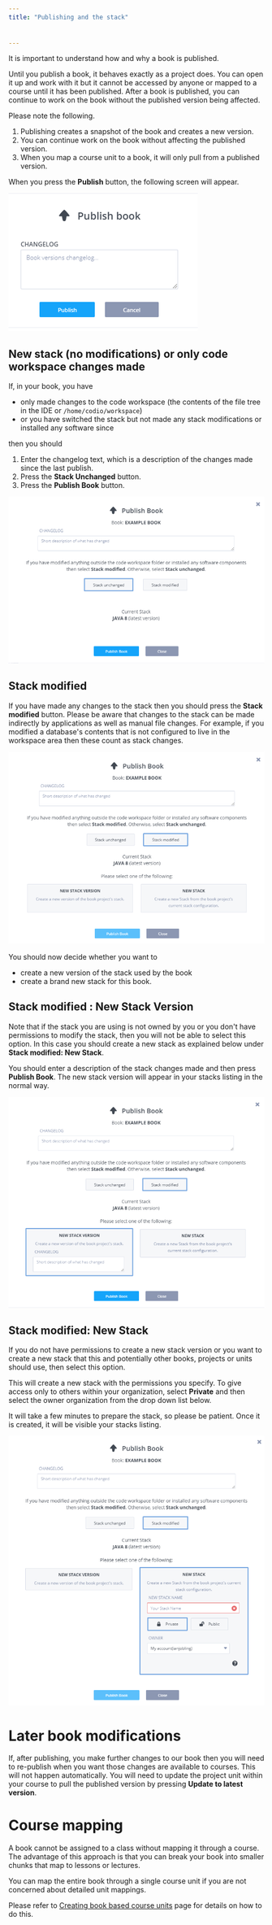 ```yaml
---
title: "Publishing and the stack"


---
```


It is important to understand how and why a book is published.

Until you publish a book, it behaves exactly as a project does. You can open it up and work with it but it cannot be accessed by anyone or mapped to a course until it has been published. After a book is published, you can continue to work on the book without the published version being affected.

Please note the following.

1. Publishing creates a snapshot of the book and creates a new version.
1. You can continue work on the book without affecting the published version.
1. When you map a course unit to a book, it will only pull from a published version.

When you press the **Publish** button, the following screen will appear.

<img alt="versions" src="/img/book_publish.png" class="simple"/>


## New stack (no modifications) or only code workspace changes made
If, in your book, you have

- only made changes to the code workspace (the contents of the file tree in the IDE or `/home/codio/workspace`)
- or you have switched the stack but not made any stack modifications or installed any software since

then you should

1. Enter the changelog text, which is a description of the changes made since the last publish.
1. Press the **Stack Unchanged** button.
1. Press the **Publish Book** button.

<img alt="versions" src="/img/book_stack_notmodified.png" class="simple"/>


## Stack modified
If you have made any changes to the stack then you should press the **Stack modified** button. Please be aware that changes to the stack can be made indirectly by applications as well as manual file changes. For example, if you modified a database's contents that is not configured to live in the workspace area then these count as stack changes.

<img alt="versions" src="/img/book_stack_modified.png" class="simple"/>

You should now decide whether you want to

- create a new version of the stack used by the book
- create a brand new stack for this book.

## Stack modified : New Stack Version
Note that if the stack you are using is not owned by you or you don't have permissions to modify the stack, then you will not be able to select this option. In this case you should create a new stack as explained below under **Stack modified: New Stack**.

You should enter a description of the stack changes made and then press **Publish Book**. The new stack version will appear in your stacks listing in the normal way.

<img alt="versions" src="/img/book_stack_newversion.png" class="simple"/>

## Stack modified: New Stack
If you do not have permissions to create a new stack version or you want to create a new stack that this and potentially other books, projects or units should use, then select this option.

This will create a new stack with the permissions you specify. To give access only to others within your organization, select **Private** and then select the owner organization from the drop down list below.

It will take a few minutes to prepare the stack, so please be patient. Once it is created, it will be visible your stacks listing.

<img alt="versions" src="/img/book_stack_newstack.png" class="simple"/>


# Later book modifications
If, after publishing, you make further changes to our book then you will need to re-publish when you want those changes are available to courses. This will not happen automatically. You will need to update the project unit within your course to pull the published version by pressing **Update to latest version**.


# Course mapping
A book cannot be assigned to a class without mapping it through a course. The advantage of this approach is that you can break your book into smaller chunks that map to lessons or lectures.

You can map the entire book through a single course unit if you are not concerned about detailed unit mappings.

Please refer to [Creating book based course units](/courses/units/unit-add#createbook) page for details on how to do this.


